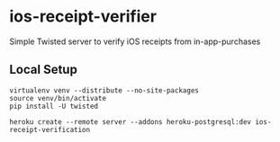 ios-receipt-verifier
====================

Simple Twisted server to verify iOS receipts from in-app-purchases

Local Setup
-----------
```Shell
virtualenv venv --distribute --no-site-packages
source venv/bin/activate
pip install -U twisted

heroku create --remote server --addons heroku-postgresql:dev ios-receipt-verification
```
